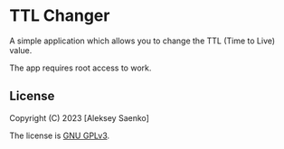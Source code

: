 # TTL Changer

A simple application which allows you to change the TTL (Time to Live) value.

The app requires root access to work.

## License

Copyright (C) 2023 [Aleksey Saenko]

The license is [GNU GPLv3](LICENSE.md).